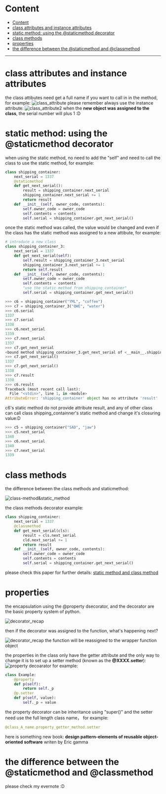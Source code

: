 # Content

- [Content](#content)
- [class attributes and instance attributes](#class-attributes-and-instance-attributes)
- [static method: using the @staticmethod decorator](#static-method-using-the-staticmethod-decorator)
- [class methods](#class-methods)
- [properties](#properties)
- [the difference between the @staticmethod and @classmethod](#the-difference-between-the-staticmethod-and-classmethod)

---

# class attributes and instance attributes

the class attibutes need get a full name if you want to call in in the method, for example:
![class_attribute](images/class_attributes.png)
please remember always use the instance attribute:
![class_attribute2](images/class_attributes_2.png)
when the **new object was assigned to the class**, the serial number will plus 1 :D

# static method: using the @staticmethod decorator
when using the static method, no need to add the "self" and need to call the class to use the static method, for example:
```python
class shipping_container:  
    next_serial = 1337
    @staticmethod
    def get_next_serial():
        result = shipping_container.next_serial
        shipping_container.next_serial += 1
        return result
    def __init__(self, owner_code, contents):
        self.owner_code = owner_code
        self.contents = contents
        self.serial = shipping_container.get_next_serial()
```
once the static method was called, the value would be changed and even if the class has the static method was assigned to a new attibute, for example:
```python
# introduce a new class
class shipping_container_3:  
    next_serial = 1337
    def get_next_serial(self):
        self.result = shipping_container_3.next_serial
        shipping_container_3.next_serial += 1
        return self.result
    def __init__(self, owner_code, contents):
        self.owner_code = owner_code
        self.contents = contents
        "use the static method from shipping_container"
        self.serial = shipping_container.get_next_serial()

>>> c6 = shipping_container("YML", "coffee")
>>> c7 = shipping_container_3("QWE", "water")
>>> c6.serial
1337
>>> c7.serial
1338
>>> c6.next_serial
1339
>>> c7.next_serial
1337
>>> c7.get_next_serial
<bound method shipping_container_3.get_next_serial of <__main__.shipping_container_3 object at 0x03740CB0>>
>>> c7.get_next_serial()
1337
>>> c7.get_next_serial()
1338
>>> c7.result
1338
>>> c6.result
Traceback (most recent call last):
  File "<stdin>", line 1, in <module>
AttributeError: 'shipping_container' object has no attribute 'result'
```
c6's static method do not provide attribute result, and any of other class can call class shipping_containner's static method and change it's closuring value:D

```python
>>> c5 = shipping_container("SAD", "jaw")  
>>> c5.next_serial
1340
>>> c6.next_serial 
1340
>>> c7.next_serial
1339
```
# class methods

the difference between the class methods and staticmethod:

![class-method&static_method](images/class_method.png)

the class methods decorator example:
```python
class shipping_container:  
    next_serial = 1337
    @classmethod
    def get_next_serial(cls):
        result = cls.next_serial
        cld.next_serial += 1
        return result
    def __init__(self, owner_code, contents):
        self.owner_code = owner_code
        self.contents = contents
        self.serial = shipping_container.get_next_serial()
```

please check this paper for further details:
[static method and class method](https://www.zhihu.com/question/20021164)

# properties
the encapsulation using the @property dsecorator, and the decorator are the basic property system of python. 

![decorator_recap](images/decorator_recap.png)

then if the decorator was assigned to the function, what's happening next?

![decorator_recap](images/decorator_recap2.png)
the function will be reassigned to the wrapper function object

the properties in the class only have the getter attribute and the only way to change it is to set up a setter method (known as the **@XXXX.setter**):
![property decoarator](images/property&#32;decorator.png)
for example:
```python
class Example:
    @property
    def p(self):
        return self._p
    @p.setter
    def p(self, value):
        self._p = value
```
the property decorator can be inheritance using "super()"
and the setter need use the full length class name， for example:
```python
@class_A_name.property_getter_method.setter
```
here is something new book:
**design pattern-elements of reusable object-oriented software**
writen by Eric gamma


# the difference between the @staticmethod and @classmethod
please check my evernote :D
